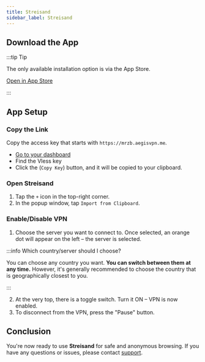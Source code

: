 ```yaml
---
title: Streisand
sidebar_label: Streisand
---
```


## Download the App

:::tip Tip

<p>The only available installation option is via the App Store.</p>
<a href="https://apps.apple.com/us/app/streisand/id6450534064" target="_blank" class="button">Open in App Store</a>

:::

## App Setup

### Copy the Link

Copy the access key that starts with `https://mrzb.aegisvpn.me`.

- [Go to your dashboard](https://aegisvpn.me/cabinet/)
- Find the Vless key
- Click the (`Copy Key`) button, and it will be copied to your clipboard.

### Open Streisand

1. Tap the `+` icon in the top-right corner.
2. In the popup window, tap `Import from Clipboard`.

### Enable/Disable VPN

1. Choose the server you want to connect to. Once selected, an orange dot will appear on the left – the server is selected.

:::info Which country/server should I choose?

You can choose any country you want. **You can switch between them at any time.**
However, it's generally recommended to choose the country that is geographically closest to you.

:::

2. At the very top, there is a toggle switch. Turn it ON – VPN is now enabled.
3. To disconnect from the VPN, press the "Pause" button.

## Conclusion

You're now ready to use **Streisand** for safe and anonymous browsing. If you have any questions or issues, please contact [support](https://t.me/aegissupport).
